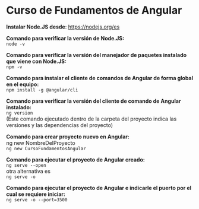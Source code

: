 # Curso de Fundamentos de Angular

**Instalar Node.JS desde**: https://nodejs.org/es

**Comando para verificar la versión de Node.JS:**  
`node -v`

**Comando para verificar la versión del manejador de paquetes instalado que viene con Node.JS:**  
`npm -v`

**Comando para instalar el cliente de comandos de Angular de forma global en el equipo:**  
`npm install -g @angular/cli`

**Comando para verificar la versión del  cliente de comando de Angular instalado:**  
`ng version`  
(Este comando ejecutado dentro de la carpeta del proyecto indica las versiones y las dependencias del proyecto)

**Comando para crear proyecto nuevo en Angular:**  
ng new NombreDelProyecto  
`ng new CursoFundamentosAngular`

 **Comando para ejecutar el proyecto de Angular creado:**  
`ng serve --open`  
otra alternativa es  
`ng serve -o`

**Comando para ejecutar el proyecto de Angular e indicarle el puerto por el cual se requiere iniciar:**  
`ng serve -o --port=3500`

